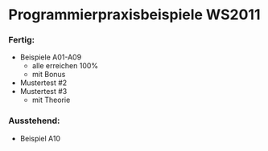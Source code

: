 # Programmierpraxisbeispiele WS2011

### Fertig:
 * Beispiele A01-A09
     * alle erreichen 100%
     * mit Bonus
 * Mustertest #2
 * Mustertest #3
     * mit Theorie

### Ausstehend:  
 * Beispiel A10  
 
 